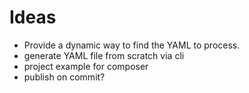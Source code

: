 # Ideas

- Provide a dynamic way to find the YAML to process.
- generate YAML file from scratch via cli
- project example for composer
- publish on commit?
